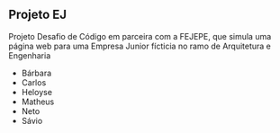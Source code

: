## Projeto EJ 

Projeto Desafio de Código em parceira com a FEJEPE, que simula uma página web para uma Empresa Junior fícticia no ramo de Arquitetura e Engenharia


* Bárbara
* Carlos
* Heloyse
* Matheus
* Neto
* Sávio
